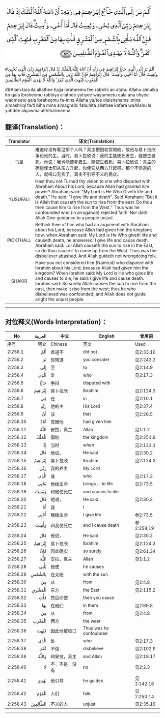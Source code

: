 ![002:258](images/002_258.gif)

#أَلَمْ تَرَ إِلَى الَّذِي حَاجَّ إِبْرَاهِيمَ فِي رَبِّهِ أَنْ آتَاهُ اللَّهُ الْمُلْكَ إِذْ قَالَ إِبْرَاهِيمُ رَبِّيَ الَّذِي يُحْيِي وَيُمِيتُ قَالَ أَنَا أُحْيِي وَأُمِيتُ ۖ قَالَ إِبْرَاهِيمُ فَإِنَّ اللَّهَ يَأْتِي بِالشَّمْسِ مِنَ الْمَشْرِقِ فَأْتِ بِهَا مِنَ الْمَغْرِبِ فَبُهِتَ الَّذِي كَفَرَ ۗ وَاللَّهُ لَا يَهْدِي الْقَوْمَ الظَّالِمِينَ 

##Alam tara ila allathee hajja ibraheema fee rabbihi an atahu Allahu almulka ith qala ibraheemu rabbiya allathee yuhyee wayumeetu qala ana ohyee waomeetu qala ibraheemu fa-inna Allaha ya/tee bialshshamsi mina almashriqi fa/ti biha mina almaghribi fabuhita allathee kafara waAllahu la yahdee alqawma alththalimeena 

## 翻译(Translation)：

| Translator | 译文(Translation)                                            |
| :--------: | ------------------------------------------------------------ |
|    马坚    | 难道你没有看见那个人吗？真主把国权赏赐他，故他与易卜拉欣争论他的主。当时，易卜拉欣说：我的主能使死者生，能使生者死。他说：我也能使死者生，能使生者死。易卜拉欣说：真主的确能使太阳从东方升起，你使它从西方升起吧。那个不信道的人，就哑口无言了。真主不引导不义的民众。 |
|  YUSUFALI  | Hast thou not Turned thy vision to one who disputed with Abraham About his Lord, because Allah had granted him power? Abraham said: "My Lord is He Who Giveth life and death." He said: "I give life and death". Said Abraham: "But it is Allah that causeth the sun to rise from the east: Do thou then cause him to rise from the West." Thus was he confounded who (in arrogance) rejected faith. Nor doth Allah Give guidance to a people unjust. |
| PICKTHALL  | Bethink thee of him who had an argument with Abraham about his Lord, because Allah had given him the kingdom; how, when Abraham said: My Lord is He Who giveth life and causeth death, he answered: I give life and cause death. Abraham said: Lo! Allah causeth the sun to rise in the East, so do thou cause it to come up from the West. Thus was the disbeliever abashed. And Allah guideth not wrongdoing folk. |
|   SHAKIR   | Have you not considered him (Namrud) who disputed with Ibrahim about his Lord, because Allah had given him the kingdom? When Ibrahim said: My Lord is He who gives life and causes to die, he said: I give life and cause death. Ibrahim said: So surely Allah causes the sun to rise from the east, then make it rise from the west; thus he who disbelieved was confounded; and Allah does not guide aright the unjust people. |

---

## 对位释义(Words Interpretation)：

| No   | العربية | 中文    | English | 曾用词 |
| ---- | ------: | ------- | ------- | ------ |
| 序号 |    阿文 | Chinese | 英文    | Used   |
| 2:258.1  | أَلَمْ      | 难道不         | did not                | 见2:33.10  |
| 2:258.2  | تَرَ       | 你知道         | you consider           | 见2:243.2  |
| 2:258.3  | إِلَى      | 至             | to                     | 见2:14.9   |
| 2:258.4  | الَّذِي     | 谁             | who                    | 见2:17.3   |
| 2:258.5  | حَاجَّ      | 争辩           | disputed with          |            |
| 2:258.6  | إِبْرَاهِيمَ  | 易卜拉欣       | Ibrahim                | 见2:124.3  |
| 2:258.7  | فِي       | 在             | in                     | 见2:10.1   |
| 2:258.8  | رَبِّهِ      | 他的主         | His Lord               | 见2:37.4   |
| 2:258.9  | أَنْ       | 该             | that                   | 见2:26.5   |
| 2:258.10 | آتَاهُ     | 赏赐他         | had given him          |            |
| 2:258.11 | اللَّهُ     | 安拉，真主     | Allah                  | 见1:1.2    |
| 2:258.12 | الْمُلْكَ    | 国权           | the kingdom            | 见2:251.9  |
| 2:258.13 | إِذْ       | 当时           | when                   | 见2:131.1  |
| 2:258.14 | قَالَ      | 他说，         | He said                | 见2:30.2   |
| 2:258.15 | إِبْرَاهِيمُ  | 易卜拉欣       | Ibrahim                | 见2:124.3  |
| 2:258.16 | رَبِّيَ      | 我的养主       | My Lord                |            |
| 2:258.17 | الَّذِي     | 谁             | who                    | 见2:17.3   |
| 2:258.18 | يُحْيِي     | 他给生命       | brings ... to life     | 见2:73.5   |
| 2:258.19 | وَيُمِيتُ    | 和他使死亡     | and causes to die      |            |
| 2:258.20 | قَالَ      | 他说，         | He said                | 见2:30.2   |
| 2:258.21 | أَنَا      | 我             | I                      |            |
| 2:258.22 | أُحْيِي     | 我给生命       | I give life            | 参2:73.5   |
| 2:258.23 | وَأُمِيتُ    | 和我使死亡     | and I cause death      | 参2:258.19 |
| 2:258.24 | قَالَ      | 他说，         | He said                | 见2:30.2   |
| 2:258.25 | إِبْرَاهِيمُ  | 易卜拉欣       | Ibrahim                | 见2:124.3  |
| 2:258.26 | فَإِنَّ      | 因此确实       | so surely              | 见2:61.34  |
| 2:258.27 | اللَّهَ     | 安拉，真主     | Allah                  | 见1:1.2    |
| 2:258.28 | يَأْتِي     | 他使           | he causes              |            |
| 2:258.29 | بِالشَّمْسِ   | 在太阳         | with the sun           |            |
| 2:258.30 | مِنَ       | 从             | from                   | 见2:4.8    |
| 2:258.31 | الْمَشْرِقِ   | 东方           | the East               | 见2:115.2  |
| 2:258.32 | فَأْتِ      | 然后你使       | then you cause         |            |
| 2:258.33 | بِهَا      | 在他们         | in them                | 见2:99.8   |
| 2:258.34 | مِنَ       | 从             | from                   | 见2:4.8    |
| 2:258.35 | الْمَغْرِبِ   | 西方           | the west               |            |
| 2:258.36 | فَبُهِتَ     | 因此他被哑口   | Thus was he confounded |            |
| 2:258.37 | الَّذِي     | 谁             | who                    | 见2:17.3   |
| 2:258.38 | كَفَرَ      | 不信           | disbelieve             | 见2:102.9  |
| 2:258.39 | وَاللَّهُ    | 和安拉，真主   | and Allah              | 见2:19.17  |
| 2:258.40 | لَا       | 不，不是，没有 | no                     | 见2:2.3    |
| 2:258.41 | يَهْدِي     | 他引导         | he guides              | 见2:142.16 |
| 2:258.42 | الْقَوْمَ    | 人们           | folk                   | 见2:250.14 |
| 2:258.43 | الظَّالِمِينَ | 不义的人       | unjust                 | 见2:35.19  |

---
